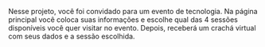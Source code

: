 Nesse projeto, você foi convidado para um evento de tecnologia. Na página principal você coloca suas informações e escolhe qual das 4 sessões disponíveis você quer visitar no evento. Depois, receberá um crachá virtual com seus dados e a sessão escolhida.
